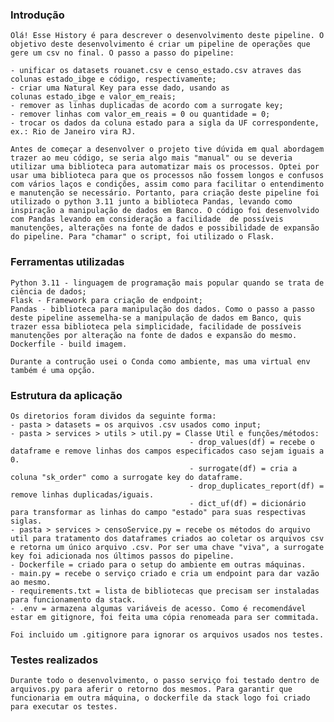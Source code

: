 ### Introdução

    Olá! Esse History é para descrever o desenvolvimento deste pipeline. O objetivo deste desenvolvimento é criar um pipeline de operações que gere um csv no final. O passo a passo do pipeline:

    - unificar os datasets rouanet.csv e censo_estado.csv atraves das colunas estado_ibge e código, respectivamente;
    - criar uma Natural Key para esse dado, usando as colunas estado_ibge e valor_em_reais;
    - remover as linhas duplicadas de acordo com a surrogate key;
    - remover linhas com valor_em_reais = 0 ou quantidade = 0;
    - trocar os dados da coluna estado para a sigla da UF correspondente, ex.: Rio de Janeiro vira RJ.

    Antes de começar a desenvolver o projeto tive dúvida em qual abordagem trazer ao meu código, se seria algo mais "manual" ou se deveria utilizar uma biblioteca para automatizar mais os processos. Optei por usar uma biblioteca para que os processos não fossem longos e confusos com vários laços e condições, assim como para facilitar o entendimento e manutenção se necessário. Portanto, para criação deste pipeline foi utilizado o python 3.11 junto a biblioteca Pandas, levando como inspiração a manipulação de dados em Banco. O código foi desenvolvido com Pandas levando em consideração a facilidade  de possíveis manutenções, alterações na fonte de dados e possibilidade de expansão do pipeline. Para "chamar" o script, foi utilizado o Flask. 

### Ferramentas utilizadas

    Python 3.11 - linguagem de programação mais popular quando se trata de ciência de dados;
    Flask - Framework para criação de endpoint;
    Pandas - biblioteca para manipulação dos dados. Como o passo a passo deste pipeline assemelha-se a manipulação de dados em Banco, quis trazer essa biblioteca pela simplicidade, facilidade de possíveis manutenções por alteração na fonte de dados e expansão do mesmo.
    Dockerfile - build imagem. 

    Durante a contrução usei o Conda como ambiente, mas uma virtual env também é uma opção.

### Estrutura da aplicação

    Os diretorios foram dividos da seguinte forma:
    - pasta > datasets = os arquivos .csv usados como input;
    - pasta > services > utils > util.py = Classe Util e funções/métodos:
                                            - drop_values(df) = recebe o dataframe e remove linhas dos campos especificados caso sejam iguais a 0.
                                            - surrogate(df) = cria a coluna "sk_order" como a surrogate key do dataframe.
                                            - drop_duplicates_report(df) = remove linhas duplicadas/iguais.
                                            - dict_uf(df) = dicionário para transformar as linhas do campo "estado" para suas respectivas siglas.
    - pasta > services > censoService.py = recebe os métodos do arquivo util para tratamento dos dataframes criados ao coletar os arquivos csv e retorna um único arquivo .csv. Por ser uma chave "viva", a surrogate key foi adicionada nos últimos passos do pipeline.
    - Dockerfile = criado para o setup do ambiente em outras máquinas.
    - main.py = recebe o serviço criado e cria um endpoint para dar vazão ao mesmo. 
    - requirements.txt = lista de bibliotecas que precisam ser instaladas para funcionamento da stack.
    - .env = armazena algumas variáveis de acesso. Como é recomendável estar em gitignore, foi feita uma cópia renomeada para ser commitada.
    
    Foi incluido um .gitignore para ignorar os arquivos usados nos testes.

### Testes realizados
    Durante todo o desenvolvimento, o passo serviço foi testado dentro de arquivos.py para aferir o retorno dos mesmos. Para garantir que funcionaria em outra máquina, o dockerfile da stack logo foi criado para executar os testes. 
